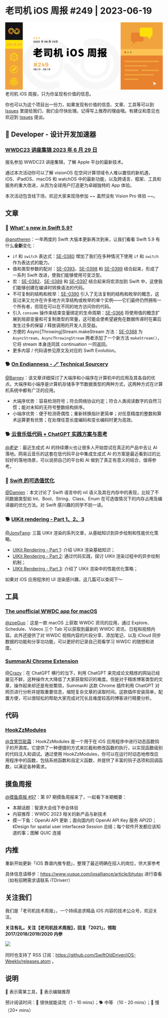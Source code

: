 # 老司机 iOS 周报 #249 | 2023-06-19

![ios-weekly](https://github.com/SwiftOldDriver/iOS-Weekly/blob/master/assets/weekly-header/249.png?raw=true)
老司机 iOS 周报，只为你呈现有价值的信息。

你也可以为这个项目出一份力，如果发现有价值的信息、文章、工具等可以到 [Issues](https://github.com/SwiftOldDriver/iOS-Weekly/issues) 里提给我们，我们会尽快处理。记得写上推荐的理由哦。有建议和意见也欢迎到 [Issues](https://github.com/SwiftOldDriver/iOS-Weekly/issues) 提出。

##  Developer - 设计开发加速器

### [WWDC23 讲座集锦 2023 年 6 月 29 日](https://developer.apple.com/events/view/962Y67Q743/dashboard)

报名参加 WWDC23 讲座集锦，了解 Apple 平台的最新技术。

通过本次活动你可以了解 visionOS 在空间计算领域令人难以置信的新机遇，iOS、iPadOS、macOS 和 watchOS 中的最新功能，以及跨语言、框架、工具和服务的重大改进，从而为全球用户打造更为卓越独特的 App 体验。

本次活动包含线下场，欢迎大家来现场参加 ~~ 虽然没有 Vision Pro 体验 ~~。

## 文章

### 🐢 [What’ s new in Swift 5.9?](https://www.hackingwithswift.com/articles/258/whats-new-in-swift-5-9)

[@anotheren](https://github.com/anotheren)：一年两度的 Swift 大版本更新再次到来，让我们看看 Swift 5.9 有什么**全新**变化：

- `if` 和 `switch` 表达式：[SE-0380](https://github.com/apple/swift-evolution/blob/main/proposals/0380-if-switch-expressions.md) 增加了我们在多种情况下使用 `if` 和 `switch` 作为表达式的能力。
- 值和类型参数的配对：[SE-0393](https://github.com/apple/swift-evolution/blob/main/proposals/0393-parameter-packs.md)、[SE-0398](https://github.com/apple/swift-evolution/blob/main/proposals/0398-variadic-types.md) 和 [SE-0399](https://github.com/apple/swift-evolution/blob/main/proposals/0399-tuple-of-value-pack-expansion.md) 结合起来，形成了一系列 Swift 改进，使我们能够使用可变泛型。
- 宏：[SE-0382](https://github.com/apple/swift-evolution/blob/main/proposals/0382-expression-macros.md)、[SE-0389](https://github.com/apple/swift-evolution/blob/main/proposals/0389-attached-macros.md) 和 [SE-0397](https://github.com/apple/swift-evolution/blob/main/proposals/0397-freestanding-declaration-macros.md) 结合起来将宏添加到 Swift 中，这使我们能够创建在编译时转换语法的代码。
- 不可复制的结构和枚举：[SE-0390](https://github.com/apple/swift-evolution/blob/main/proposals/0390-noncopyable-structs-and-enums.md) 引入了无法复制的结构和枚举的概念，这反过来又允许在许多地方共享结构或枚举的单个实例——它们最终仍然拥有一个所有者，但现在可以在不同的地方访问你的代码。
- 引入 `consume` 操作来结束变量绑定的生命周期：[SE-0366](https://github.com/apple/swift-evolution/blob/main/proposals/0366-move-function.md) 将使用值的概念扩展到局部变量和可复制类型的常量，这可能会使希望避免在数据传递时在幕后发生过多的保留 / 释放调用的开发人员受益。
- 方便的 Async[Throwing]Stream.makeStream 方法：[SE-0388](https://github.com/apple/swift-evolution/blob/main/proposals/0388-async-stream-factory.md) 为 `AsyncStream`，`AsyncThrowingStream` 两者添加了一个新方法 `makeStream()`，它将 stream 本身连同其 continuation 一同返回。
- 更多内容 / 代码请参见原文及对应的 Swift Evolution。

### 🐕 [On Endianness - 🪄 Technical Sourcery](https://www.technicalsourcery.net/posts/on-endianness/)

[@Barney](https://github.com/BarneyZhaoooo)：该文章详细探讨了大端序和小端序在计算机中的应用及其各自的优点。大端序和小端序是计算机存储多字节数据类型的两种方式，这两种方式在计算机系统中都有广泛的应用。

- 大端序优势：容易检测符号；符合网络协议约定；符合人类阅读数字的自然习惯；能对未知的无符号整数结构排序。
- 小端序优势：便于检测奇偶性；重新转换指针更简单；对任意精度的整数和算术运算更有优势；在处理任意长度编码和变长编码时更为高效。

### 🐕 [云音乐低代码 + ChatGPT 实践方案与思考](https://mp.weixin.qq.com/s/jaIiVI636uJBOOKsXuHCpw)

[@老驴](https://weibo.com/u/6090610445)：最近生成式 AI 的持续爆火也让很多人开始尝试在真正的产品中去让 AI 落地。网易云音乐的这套在低代码平台中集成生成式 AI 的方案是最近看到过的比较好的落地场景，可以说把自己的平台和 AI 做到了真正有意义的结合，值得参考。


### 🐎 [Swift 的可选值优化](https://mp.weixin.qq.com/s/aloL0oyFUYIukhaqE-YfTA)

[@Damien](https://github.com/zengyima)：本文讨论了 Swift 语言中的 nil 语义及其在内存中的表现，比较了不同数据类型如 Int、Bool、String、Class、Enum 在可选值情况下的内存占用及编译器的优化方法。对 Swift 感兴趣的同学不妨一读。

### 🐕 [UIKit rendering - Part 1、2、3](https://fabernovel.github.io/2021-01-04/uikit-rendering-part-1)

[@JonyFang](https://github.com/JonyFang): 三篇 UIKit 渲染的系列文章，从基础知识到异步绘制和性能优化策略。

- [UIKit Rendering - Part 1](https://fabernovel.github.io/2021-01-04/uikit-rendering-part-1): 介绍 UIKit 渲染基础知识；
- [UIKit Rendering - Part 2](https://fabernovel.github.io/2021-01-04/uikit-rendering-part-2): 通过代码实践，探讨 UIKit 渲染过程中的异步绘制机制；
- [UIKit Rendering - Part 3](https://fabernovel.github.io/2021-01-04/uikit-rendering-part-3): 介绍了 UIKit 渲染中的性能优化策略；

如果对 iOS 应用程序的 UI 渲染感兴趣，这几篇可以查阅下～

## 工具

###  [The unofficial WWDC app for macOS](https://github.com/insidegui/WWDC)

[@zoeGuo](https://github.com/zoeGuo)：这是一款 macOS 上获取 WWDC 资讯的应用，通过 Explore、Schedule、Videos 三个 Tab 可以获取到最新的 WWDC 资讯、日程和视频内容。此外还提供了对 WWDC 视频内容的片段分享、添加笔记、以及 iCloud 同步数据的功能和分享功功能，可以更好的记录自己观看学习 WWDC 的随想和进度。

### [SummarAI Chrome Extension](https://github.com/zhangferry/SummarAI)

[@Crazy](https://github.com/jiyan135960)：在 ChatGPT 横行的当下，利用 ChatGPT 来完成论文精炼的网站已经屡见不鲜，这种操作大大降低了大家获取知识的难度。但是对于精炼博客类型的文章，操作起来却还是有些繁琐，SummarAI 这款 Chrome 插件利用 ChatGPT 对网页进行分析并提取重要信息，缩短复杂文章的读取时间。这款插件安装简单，配置方便，可以很轻松的帮助大家完成对冗长且难度较高的博客进行精要分析。

## 代码

### [HookZzModules](https://github.com/jmpews/HookZzModules/tree/master/AntiDebugBypass)

[@含笑饮砒霜](https://weibo.com/chinafishnews/)：HookZzModules 是一个用于在 iOS 应用程序中进行动态函数钩子的开源库。它提供了一种便捷的方式来拦截和修改函数的执行，以实现函数级别的代码注入和调试。通过使用 HookZzModules，你可以在运行时动态地修改应用程序中的函数，包括系统函数和自定义函数，并提供了丰富的钩子选项和回调函数，以满足各种需求。


## 摸鱼周报

[@摸鱼周报 #97](https://mp.weixin.qq.com/s/6HRxZXAJcTZKGZiNX2eBYQ)：第 97 期摸鱼周报来了，一起看下本期概要：

* 本期话题：智源大会线下参会体验
* 内容推荐：WWDC 2023 相关的新产品与新技术
* 摸一下鱼：OpenAI API 更新；面向国内的 OpenAI API Key 服务 API2D； 《Design for spatial user interfaces》 Session 总结；每个软件开发都应该知道的事；图解 QUIC 连接

## 内推

重新开始更新「iOS 靠谱内推专题」，整理了最近明确在招人的岗位，供大家参考

具体信息请移步：https://www.yuque.com/iosalliance/article/bhutav 进行查看（如有招聘需求请联系 iTDriverr）

## 关注我们

我们是「老司机技术周报」，一个持续追求精品 iOS 内容的技术公众号，欢迎关注。

**关注有礼，关注【老司机技术周报】，回复「2021」，领取 2017/2018/2019/2020 内参**

![](https://github.com/SwiftOldDriver/iOS-Weekly/blob/master/assets/qrcode_for_wechat.jpg?raw=true)

同时也支持了 RSS 订阅：https://github.com/SwiftOldDriver/iOS-Weekly/releases.atom 。

## 说明

🚧 表示需某工具，🌟 表示编辑推荐

预计阅读时间：🐎 很快就能读完（1 - 10 mins）；🐕 中等 （10 - 20 mins）；🐢 慢（20+ mins）
